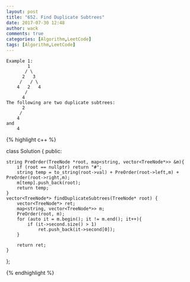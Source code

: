 ```yaml
---
layout: post
title: "652. Find Duplicate Subtrees"
date: 2017-07-30 12:48
author: wack
comments: true
categories: [Algorithm,LeetCode]
tags: [Algorithm,LeetCode]
---
```

	Example 1: 
	        1
	       / \
	      2   3
	     /   / \
	    4   2   4
	       /
	      4
	The following are two duplicate subtrees:
	      2
	     /
	    4
	and
	    4

{% highlight c++ %}

class Solution {
public:

    string PreOrder(TreeNode *root, map<string, vector<TreeNode*>> &m){
        if (root == nullptr) return "#";
        string temp = to_string(root->val) + PreOrder(root->left,m) + PreOrder(root->right,m);
        m[temp].push_back(root);
        return temp;
    }
    vector<TreeNode*> findDuplicateSubtrees(TreeNode* root) {
        vector<TreeNode*> ret;
        map<string, vector<TreeNode*>> m;
        PreOrder(root, m);
        for (auto it = m.begin(); it != m.end(); it++){
            if (it->second.size() > 1)
                ret.push_back(it->second[0]);
        }

        return ret;
    }
};

{% endhighlight %}